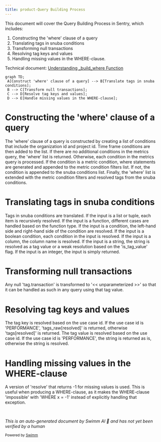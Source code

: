 ```yaml
---
title: product-Query Building Process
---
```

This document will cover the Query Building Process in Sentry, which includes:

1. Constructing the 'where' clause of a query
2. Translating tags in snuba conditions
3. Transforming null transactions
4. Resolving tag keys and values
5. Handling missing values in the WHERE-clause.

Technical document: <SwmLink doc-title="Understanding _build_where Function">[Understanding \_build_where Function](/.swm/understanding-_build_where-function.pc1e8ie7.sw.md)</SwmLink>

```mermaid
graph TD;
 A[Construct 'where' clause of a query] --> B[Translate tags in snuba conditions];
 B --> C[Transform null transactions];
 C --> D[Resolve tag keys and values];
 D --> E[Handle missing values in the WHERE-clause];
```

# Constructing the 'where' clause of a query

The 'where' clause of a query is constructed by creating a list of conditions that include the organization id and project id. Time frame conditions are then added to the list. If there are no additional conditions in the metrics query, the 'where' list is returned. Otherwise, each condition in the metrics query is processed. If the condition is a metric condition, where statements are generated and appended to the metric condition filters list. If not, the condition is appended to the snuba conditions list. Finally, the 'where' list is extended with the metric condition filters and resolved tags from the snuba conditions.

# Translating tags in snuba conditions

Tags in snuba conditions are translated. If the input is a list or tuple, each item is recursively resolved. If the input is a function, different cases are handled based on the function type. If the input is a condition, the left-hand side and right-hand side of the condition are resolved. If the input is a boolean condition, each condition in the input is resolved. If the input is a column, the column name is resolved. If the input is a string, the string is resolved as a tag value or a weak resolution based on the 'is_tag_value' flag. If the input is an integer, the input is simply returned.

# Transforming null transactions

Any null 'tag.transaction' is transformed to '<< unparameterized >>' so that it can be handled as such in any query using that tag value.

# Resolving tag keys and values

The tag key is resolved based on the use case id. If the use case id is 'PERFORMANCE', 'tags_raw\[resolved\]' is returned, otherwise 'tags\[resolved\]' is returned. The tag value is resolved based on the use case id. If the use case id is 'PERFORMANCE', the string is returned as is, otherwise the string is resolved.

# Handling missing values in the WHERE-clause

A version of 'resolve' that returns -1 for missing values is used. This is useful when producing a WHERE-clause, as it makes the WHERE-clause 'impossible' with 'WHERE x = -1' instead of explicitly handling that exception.

&nbsp;

*This is an auto-generated document by Swimm AI 🌊 and has not yet been verified by a human*

<SwmMeta version="3.0.0" repo-id="Z2l0aHViJTNBJTNBc2VudHJ5LWRlbW8lM0ElM0FTd2ltbS1EZW1v" repo-name="sentry-demo" doc-type="product-flows"><sup>Powered by [Swimm](/)</sup></SwmMeta>
